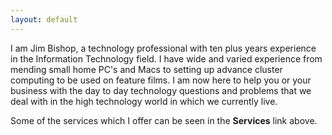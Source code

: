 ```yaml
---
layout: default
---
```

I am Jim Bishop, a technology professional with ten plus years experience in the Information Technology field. I have wide and varied experience from mending small home PC's and Macs to setting up advance cluster computing to be used on feature films. I am now here to help you or your business with the day to day technology questions and problems that we deal with in the high technology world in which we currently live.

Some of the services which I offer can be seen in the **Services** link above.
